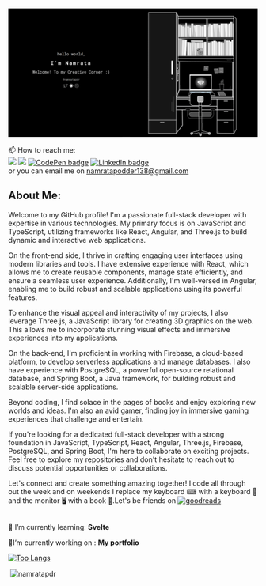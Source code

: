 ### 
<img src="https://github.com/namratapdr/namratapdr/blob/master/intro.gif">

📫 How to reach me: <br>
[<img src="https://img.shields.io/badge/twitter-%231DA1F2.svg?&style=for-the-badge&logo=twitter&logoColor=white" />](https://twitter.com/namratapdr) [<img src = "https://img.shields.io/badge/instagram-%23E4405F.svg?&style=for-the-badge&logo=instagram&logoColor=white">](https://www.instagram.com/namratapdr/) [<img src="https://img.shields.io/badge/-CodePen-black?&style=for-the-badge&logo=codepen&logoColor=white" alt="CodePen badge"/>](https://codepen.io/namratapdr) [<img src="https://img.shields.io/badge/LinkedIn-blue.svg?&style=for-the-badge&logo=linkedin&logoColor=white" alt="LinkedIn badge"/>](https://www.linkedin.com/in/namrata-podder-8188b51a8) 
<br>or you can email me on namratapodder138@gmail.com
<h2>About Me:</h2>
<p>Welcome to my GitHub profile! I'm a passionate full-stack developer with expertise in various technologies. My primary focus is on JavaScript and TypeScript, utilizing frameworks like React, Angular, and Three.js to build dynamic and interactive web applications.

On the front-end side, I thrive in crafting engaging user interfaces using modern libraries and tools. I have extensive experience with React, which allows me to create reusable components, manage state efficiently, and ensure a seamless user experience. Additionally, I'm well-versed in Angular, enabling me to build robust and scalable applications using its powerful features.

To enhance the visual appeal and interactivity of my projects, I also leverage Three.js, a JavaScript library for creating 3D graphics on the web. This allows me to incorporate stunning visual effects and immersive experiences into my applications.

On the back-end, I'm proficient in working with Firebase, a cloud-based platform, to develop serverless applications and manage databases. I also have experience with PostgreSQL, a powerful open-source relational database, and Spring Boot, a Java framework, for building robust and scalable server-side applications.

Beyond coding, I find solace in the pages of books and enjoy exploring new worlds and ideas. I'm also an avid gamer, finding joy in immersive gaming experiences that challenge and entertain.

If you're looking for a dedicated full-stack developer with a strong foundation in JavaScript, TypeScript, React, Angular, Three.js, Firebase, PostgreSQL, and Spring Boot, I'm here to collaborate on exciting projects. Feel free to explore my repositories and don't hesitate to reach out to discuss potential opportunities or collaborations.

Let's connect and create something amazing together! I code all through out the week and on weekends I replace my keyboard ⌨ with a keyboard 🎹 and the monitor 🖥 with a book 📖.Let's be friends on  <a href="https://www.goodreads.com/namratapdr"><img src="https://img.shields.io/badge/-Goodreads-%23463020?&style=for-the-badge&logo=goodreads&logoColor=white" alt="goodreads"/></a></p>
<p><br>🌱 I’m currently learning: <strong>Svelte</strong> <!--img src="https://github.com/namratapdr/namratapdr/blob/master/angular.png" alt="react-icon"/--><br></p>
 <p>🔭I’m currently working on : <strong>My portfolio</strong></p>

[![Top Langs](https://github-readme-stats.vercel.app/api/top-langs/?username=namratapdr&layout=compact)](https://github.com/anuraghazra/github-readme-stats)
<p>&nbsp;<img align="center" src="https://github-readme-stats.vercel.app/api?username=namratapdr&show_icons=true&locale=en" alt="namratapdr" /></p>

